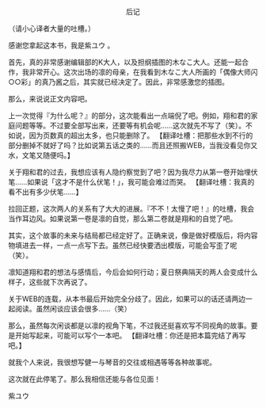 <p align="center">后记</p>

（请小心译者大量的吐槽。）

感谢您拿起这本书，我是紫ユウ 。

首先，真的非常感谢编辑部的K大人，以及担纲插图的木なこ大人。还能一起合作，我非常开心。这次出场的凛的母亲，在我看到木なこ大人所画的「偶像大师闪○○彩」的真乃酱之后，其实就已经决定了。因此，非常感激您的插图。

那么，来说说正文内容吧。

上一次觉得『为什么呢？』的部分，这次能看出一点端倪了吧。例如，翔和君的家庭问题等等。不过要全部写出来，还要等有机会呢……这次就先不写了（笑）。不如说，因为页数真的超出太多，也只能删除了。 【翻译吐槽：把那些水到不行的部分删掉不就好了吗？比如说第五话之类的……而且还照搬WEB，当我没看见你又水，文笔又随便吗。】

关于翔和君的过去，我想应该有人隐约察觉到了吧？因为我尽力从第一卷开始埋伏笔……如果说「这才不是什么伏笔！」，我可能会难过而哭。 【翻译吐槽：我真的看不出有多少伏笔……】

拉回正题，这次两人的关系有了大大的进展。『不不！太慢了吧！』的吐槽，我会当作耳边风。如果说第一卷是凛的自觉，那么第二卷就是翔和的自觉了吧。

其实，这个故事的未来与结局都已经定好了。正确来说，像是做好模版后，将内容物填进去一样，一点一点写下去。虽然已经快要洒出模版，可能会写歪了呢（笑）。

凛知道翔和君的想法与感情后，今后会如何行动；夏日祭典隔天的两人会变成什么样子，这些就下次再说了。

关于WEB的连载，从本书最后开始完全分歧了。因此，如果可以的话还请两边一起阅读。虽然闲谈应该会很多……（笑）

那么，虽然每次闲谈都是以凛的视角下笔，不过我还挺喜欢写不同视角的故事。要是开始写起来，可能可以写个一本吧。 【翻译吐槽：你还是把本篇完结了再写吧。】

就我个人来说，我很想写健一与琴音的交往或相遇等等各种故事呢。

这次就在此停笔了。那么我相信还能与各位见面！

紫ユウ

